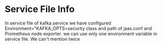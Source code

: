# Service File Info
In service file of kafka.service we have configured Environment="KAFKA_OPTS=security class and path of jaas.conf and
Prometheus node exporter. we can use only one environment variable in service file. We can't mention twice
